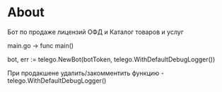 # About
Бот по продаже лицензий ОФД и Каталог товаров и услуг

main.go -> func main()

bot, err := telego.NewBot(botToken, telego.WithDefaultDebugLogger())

При продакшене удалить/закомментить функцию - telego.WithDefaultDebugLogger()

